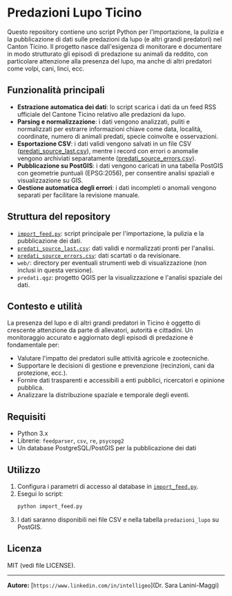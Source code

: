 # Predazioni Lupo Ticino

Questo repository contiene uno script Python per l'importazione, la pulizia e la pubblicazione di dati sulle predazioni da lupo (e altri grandi predatori) nel Canton Ticino. Il progetto nasce dall'esigenza di monitorare e documentare in modo strutturato gli episodi di predazione su animali da reddito, con particolare attenzione alla presenza del lupo, ma anche di altri predatori come volpi, cani, linci, ecc.

## Funzionalità principali

- **Estrazione automatica dei dati**: lo script scarica i dati da un feed RSS ufficiale del Cantone Ticino relativo alle predazioni da lupo.
- **Parsing e normalizzazione**: i dati vengono analizzati, puliti e normalizzati per estrarre informazioni chiave come data, località, coordinate, numero di animali predati, specie coinvolte e osservazioni.
- **Esportazione CSV**: i dati validi vengono salvati in un file CSV ([predati_source_last.csv](predati_source_last.csv)), mentre i record con errori o anomalie vengono archiviati separatamente ([predati_source_errors.csv](predati_source_errors.csv)).
- **Pubblicazione su PostGIS**: i dati vengono caricati in una tabella PostGIS con geometrie puntuali (EPSG:2056), per consentire analisi spaziali e visualizzazione su GIS.
- **Gestione automatica degli errori**: i dati incompleti o anomali vengono separati per facilitare la revisione manuale.

## Struttura del repository

- [`import_feed.py`](import_feed.py): script principale per l'importazione, la pulizia e la pubblicazione dei dati.
- [`predati_source_last.csv`](predati_source_last.csv): dati validi e normalizzati pronti per l'analisi.
- [`predati_source_errors.csv`](predati_source_errors.csv): dati scartati o da revisionare.
- `web/`: directory per eventuali strumenti web di visualizzazione (non inclusi in questa versione).
- `predati.qgz`: progetto QGIS per la visualizzazione e l'analisi spaziale dei dati.

## Contesto e utilità

La presenza del lupo e di altri grandi predatori in Ticino è oggetto di crescente attenzione da parte di allevatori, autorità e cittadini. Un monitoraggio accurato e aggiornato degli episodi di predazione è fondamentale per:

- Valutare l'impatto dei predatori sulle attività agricole e zootecniche.
- Supportare le decisioni di gestione e prevenzione (recinzioni, cani da protezione, ecc.).
- Fornire dati trasparenti e accessibili a enti pubblici, ricercatori e opinione pubblica.
- Analizzare la distribuzione spaziale e temporale degli eventi.

## Requisiti

- Python 3.x
- Librerie: `feedparser`, `csv`, `re`, `psycopg2`
- Un database PostgreSQL/PostGIS per la pubblicazione dei dati

## Utilizzo

1. Configura i parametri di accesso al database in [`import_feed.py`](import_feed.py).
2. Esegui lo script:
   ```sh
   python import_feed.py
   ```
3. I dati saranno disponibili nei file CSV e nella tabella `predazioni_lupo` su PostGIS.

## Licenza

MIT (vedi file LICENSE).

---

**Autore:** [`https://www.linkedin.com/in/intelligeo`](Dr. Sara Lanini-Maggi)
